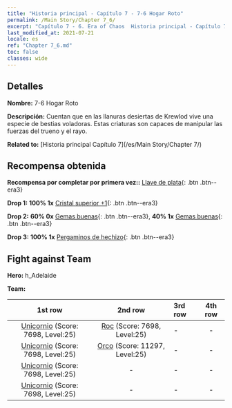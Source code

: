 ```yaml
---
title: "Historia principal - Capítulo 7 - 7-6 Hogar Roto"
permalink: /Main Story/Chapter 7_6/
excerpt: "Capítulo 7 - 6. Era of Chaos  Historia principal - Capítulo 7_6. 7-6 Hogar Roto"
last_modified_at: 2021-07-21
locale: es
ref: "Chapter 7_6.md"
toc: false
classes: wide
---
```


## Detalles

 **Nombre:** 7-6 Hogar Roto

 **Descripción:** Cuentan que en las llanuras desiertas de Krewlod vive una especie de bestias voladoras. Estas criaturas son capaces de manipular las fuerzas del trueno y el rayo.

 **Related to:** [Historia principal Capítulo 7](/es/Main Story/Chapter 7/)

## Recompensa obtenida

 **Recompensa por completar por primera vez::** [Llave de plata](/ItemsES/con_693/){: .btn .btn--era3}

 **Drop 1:** **100% 1x** [Cristal superior +1](/ItemsES/mat_24/){: .btn .btn--era3}

 **Drop 2:** **60% 0x** [Gemas buenas](/ItemsES/mat_16/){: .btn .btn--era3}, **40% 1x** [Gemas buenas](/ItemsES/mat_16/){: .btn .btn--era3}

 **Drop 3:** **100% 1x** [Pergaminos de hechizo](/ItemsES/con_694/){: .btn .btn--era3}


## Fight against Team
 **Hero:** h_Adelaide

 **Team:**


  | 1st row | 2nd row | 3rd row | 4th row |
  |:----:|:----:|:----|:----:|
  | [Unicornio](/es/units/Unicorn/) (Score: 7698, Level:25)  | [Roc](/es/units/Roc/) (Score: 7698, Level:25)  | - | - |
  | [Unicornio](/es/units/Unicorn/) (Score: 7698, Level:25)  | [Orco](/es/units/Orc/) (Score: 11297, Level:25)  | - | - |
  | [Unicornio](/es/units/Unicorn/) (Score: 7698, Level:25)  | - | - | - |
  | [Unicornio](/es/units/Unicorn/) (Score: 7698, Level:25)  | - | - | - |


